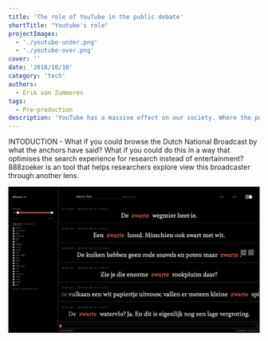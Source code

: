 ```yaml
---
title: 'The role of YouTube in the public debate'
shortTitle: "Youtube's role"
projectImages:
  - './youtube-under.png'
  - './youtube-over.png'
cover: ''
date: '2018/10/10'
category: 'tech'
authors:
  - Erik van Zummeren
tags:
  - Pre-production
description: 'YouTube has a massive effect on our society. Where the public debate was previously held in local venues, in recent times these have more and more shifted towards closed environment such as YouTube. This project aims to make the public debate truly public again by making its content searchable.'
---
```


INTODUCTION - What if you could browse the Dutch National Broadcast by what the anchors have said? What if you could do this in a way that optimises the search experience for research instead of entertainment? 888zoeker is an tool that helps researchers explore view this broadcaster through another lens. 

![alt text](./888zoeker.png)

